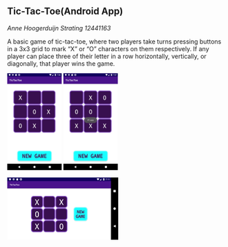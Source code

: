## Tic-Tac-Toe(Android App)


*Anne Hoogerduijn Strating*
*12441163*

A basic game of tic-tac-toe, where two players take turns pressing buttons in a 3x3 grid to mark
“X” or “O” characters on them respectively. If any player can place three of their letter in a
row horizontally, vertically, or diagonally, that player wins the game.

<img src="https://github.com/AnneHS/Tic-Tac-Toe/blob/master/app/doc/name.png" height="5%" width="25%"/> <img
src="https://github.com/AnneHS/Tic-Tac-Toe/blob/master/app/doc/won.png" height="5%" width="25%"/>  




<img src="https://github.com/AnneHS/Tic-Tac-Toe/blob/master/app/doc/landscape.png" height="20%" width="51%"/> 
